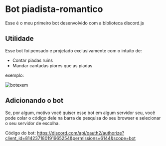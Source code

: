 # Bot piadista-romantico

Esse é o meu primeiro bot desenvolvido com a biblioteca discord.js

## Utilidade

Esse bot foi pensado e projetado exclusivamente com o intuito de:

 - Contar piadas ruins
 - Mandar cantadas piores que as piadas

exemplo:

![botexem](https://user-images.githubusercontent.com/77214080/109342573-d4522b80-784a-11eb-86ed-598abec4812f.png)

## Adicionando o bot

Se, por algum, motivo você quiser esse bot em algum servidor seu, você pode colar o código dele na barra de pesquisa do seu browser e selecionar o seu servidor de escolha.

Código do bot: https://discord.com/api/oauth2/authorize?client_id=814237180191965254&permissions=6144&scope=bot
